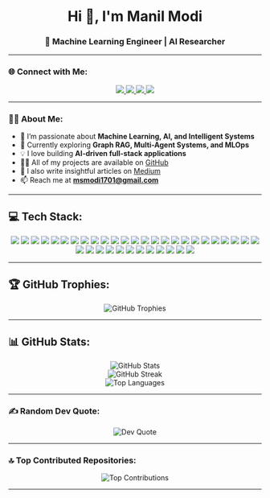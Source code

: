 <!-- 👋 Introduction -->
<h1 align="center">Hi 👋, I'm Manil Modi</h1>
<h3 align="center">🚀 Machine Learning Engineer | AI Researcher </h3>

---

### 🌐 Connect with Me:
<p align="center">
  <a href="https://www.linkedin.com/in/manil-modi-90b028278/">
    <img src="https://img.shields.io/badge/LinkedIn-%230077B5.svg?&style=for-the-badge&logo=linkedin&logoColor=white" />
  </a>
  <a href="https://github.com/ManilModi">
    <img src="https://img.shields.io/badge/GitHub-%23121011.svg?&style=for-the-badge&logo=github&logoColor=white" />
  </a>
  <a href="https://medium.com/@msmodi1701">
    <img src="https://img.shields.io/badge/Medium-12100E?style=for-the-badge&logo=medium&logoColor=white" />
  </a>
  <a href="mailto:msmodi1701@gmail.com">
    <img src="https://img.shields.io/badge/Gmail-D14836?style=for-the-badge&logo=gmail&logoColor=white" />
  </a>
</p>

---

### 👨‍💻 About Me:
- 🔭 I’m passionate about **Machine Learning, AI, and Intelligent Systems**
- 🌱 Currently exploring **Graph RAG, Multi-Agent Systems, and MLOps**
- 💡 I love building **AI-driven full-stack applications**
- 👨‍💻 All of my projects are available on [GitHub](https://github.com/ManilModi)
- 📝 I also write insightful articles on [Medium](https://medium.com/@msmodi1701)
- 📫 Reach me at **msmodi1701@gmail.com**

---

## 💻 Tech Stack:
<p align="center">
  
<!-- Programming Languages -->
<img src="https://img.shields.io/badge/C-%2300599C.svg?style=for-the-badge&logo=c&logoColor=white"/>
<img src="https://img.shields.io/badge/C%23-%23239120.svg?style=for-the-badge&logo=csharp&logoColor=white"/>
<img src="https://img.shields.io/badge/C++-%2300599C.svg?style=for-the-badge&logo=c%2B%2B&logoColor=white"/>
<img src="https://img.shields.io/badge/Java-%23ED8B00.svg?style=for-the-badge&logo=openjdk&logoColor=white"/>
<img src="https://img.shields.io/badge/Python-3670A0?style=for-the-badge&logo=python&logoColor=ffdd54"/>
<img src="https://img.shields.io/badge/JavaScript-%23323330.svg?style=for-the-badge&logo=javascript&logoColor=%23F7DF1E"/>

<!-- Web / Frontend -->
<img src="https://img.shields.io/badge/HTML5-%23E34F26.svg?style=for-the-badge&logo=html5&logoColor=white"/>
<img src="https://img.shields.io/badge/TailwindCSS-%2338B2AC.svg?style=for-the-badge&logo=tailwind-css&logoColor=white"/>
<img src="https://img.shields.io/badge/Bootstrap-%238511FA.svg?style=for-the-badge&logo=bootstrap&logoColor=white"/>
<img src="https://img.shields.io/badge/React-%2320232a.svg?style=for-the-badge&logo=react&logoColor=%2361DAFB"/>
<img src="https://img.shields.io/badge/Vite-%23646CFF.svg?style=for-the-badge&logo=vite&logoColor=white"/>

<!-- Backend / Frameworks -->
<img src="https://img.shields.io/badge/Django-%23092E20.svg?style=for-the-badge&logo=django&logoColor=white"/>
<img src="https://img.shields.io/badge/FastAPI-005571?style=for-the-badge&logo=fastapi"/>
<img src="https://img.shields.io/badge/Hibernate-59666C?style=for-the-badge&logo=Hibernate&logoColor=white"/>

<!-- Databases -->
<img src="https://img.shields.io/badge/MySQL-4479A1.svg?style=for-the-badge&logo=mysql&logoColor=white"/>
<img src="https://img.shields.io/badge/Postgres-%23316192.svg?style=for-the-badge&logo=postgresql&logoColor=white"/>
<img src="https://img.shields.io/badge/MongoDB-%234ea94b.svg?style=for-the-badge&logo=mongodb&logoColor=white"/>

<!-- ML / AI -->
<img src="https://img.shields.io/badge/TensorFlow-%23FF6F00.svg?style=for-the-badge&logo=TensorFlow&logoColor=white"/>
<img src="https://img.shields.io/badge/PyTorch-%23EE4C2C.svg?style=for-the-badge&logo=PyTorch&logoColor=white"/>
<img src="https://img.shields.io/badge/scikit--learn-%23F7931E.svg?style=for-the-badge&logo=scikit-learn&logoColor=white"/>
<img src="https://img.shields.io/badge/Keras-%23D00000.svg?style=for-the-badge&logo=Keras&logoColor=white"/>
<img src="https://img.shields.io/badge/Matplotlib-%23ffffff.svg?style=for-the-badge&logo=Matplotlib&logoColor=black"/>
<img src="https://img.shields.io/badge/Plotly-%233F4F75.svg?style=for-the-badge&logo=plotly&logoColor=white"/>
<img src="https://img.shields.io/badge/NumPy-%23013243.svg?style=for-the-badge&logo=numpy&logoColor=white"/>
<img src="https://img.shields.io/badge/Pandas-%23150458.svg?style=for-the-badge&logo=pandas&logoColor=white"/>
<img src="https://img.shields.io/badge/OpenCV-%23white.svg?style=for-the-badge&logo=opencv&logoColor=white"/>
<img src="https://img.shields.io/badge/mlflow-%23d9ead3.svg?style=for-the-badge&logo=numpy&logoColor=blue"/>

<!-- DevOps / Tools -->
<img src="https://img.shields.io/badge/AWS-%23FF9900.svg?style=for-the-badge&logo=amazon-aws&logoColor=white"/>
<img src="https://img.shields.io/badge/Vercel-%23000000.svg?style=for-the-badge&logo=vercel&logoColor=white"/>
<img src="https://img.shields.io/badge/Render-%46E3B7.svg?style=for-the-badge&logo=render&logoColor=white"/>
<img src="https://img.shields.io/badge/Apache%20Airflow-017CEE?style=for-the-badge&logo=Apache%20Airflow&logoColor=white"/>
<img src="https://img.shields.io/badge/Grafana-%23F46800.svg?style=for-the-badge&logo=grafana&logoColor=white"/>
<img src="https://img.shields.io/badge/Docker-%230db7ed.svg?style=for-the-badge&logo=docker&logoColor=white"/>
<img src="https://img.shields.io/badge/Postman-FF6C37?style=for-the-badge&logo=postman&logoColor=white"/>
<img src="https://img.shields.io/badge/Git-%23F05033.svg?style=for-the-badge&logo=git&logoColor=white"/>
<img src="https://img.shields.io/badge/GitHub-%23121011.svg?style=for-the-badge&logo=github&logoColor=white"/>
<img src="https://img.shields.io/badge/GitHub%20Actions-%232671E5.svg?style=for-the-badge&logo=githubactions&logoColor=white"/>

</p>

---

## 🏆 GitHub Trophies:
<p align="center">
  <img src="https://github-profile-trophy.vercel.app/?username=ManilModi&theme=dracula&no-frame=false&no-bg=false&margin-w=4" alt="GitHub Trophies"/>
</p>

---

## 📊 GitHub Stats:
<p align="center">
  <img src="https://github-readme-stats.vercel.app/api?username=ManilModi&theme=dark&hide_border=false&include_all_commits=false&count_private=false" alt="GitHub Stats" /><br/>
  <img src="https://nirzak-streak-stats.vercel.app/?user=ManilModi&theme=dark&hide_border=false" alt="GitHub Streak" /><br/>
  <img src="https://github-readme-stats.vercel.app/api/top-langs/?username=ManilModi&theme=dark&hide_border=false&include_all_commits=false&count_private=false&layout=compact" alt="Top Languages" />
</p>

---

### ✍️ Random Dev Quote:
<p align="center">
  <img src="https://quotes-github-readme.vercel.app/api?type=horizontal&theme=tokyonight" alt="Dev Quote"/>
</p>

---

### 🔝 Top Contributed Repositories:
<p align="center">
  <img src="https://github-contributor-stats.vercel.app/api?username=ManilModi&limit=5&theme=dark&combine_all_yearly_contributions=true" alt="Top Contributions"/>
</p>

---


